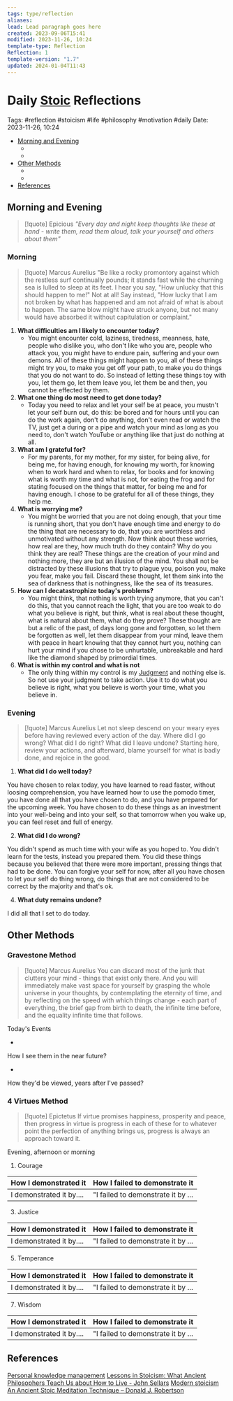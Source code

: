 ```yaml
---
tags: type/reflection
aliases: 
lead: Lead paragraph goes here
created: 2023-09-06T15:41
modified: 2023-11-26, 10:24
template-type: Reflection
Reflection: 1
template-version: "1.7"
updated: 2024-01-04T11:43
---
```



# Daily [Stoic](../SLIP-BOX/Stoicism.md) Reflections

Tags:  #reflection #stoicism #life #philosophy #motivation #daily 
Date: 2023-11-26, 10:24

- [Morning and Evening](#Morning%20and%20Evening)
	- [](#Morning%20and%20Evening#Morning%20and%20Evening#Morning|Morning)
	- [](#Morning%20and%20Evening#Morning%20and%20Evening#Evening|Evening)
- [Other Methods](#Other%20Methods)
	- [](#Other%20Methods#Other%20Methods#Gravestone%20Method|Gravestone%20Method)
	- [](#Other%20Methods#Other%20Methods#4%20Virtues%20Method|4%20Virtues%20Method)
- [References](#References)


## Morning and Evening

> [!quote] Epicious 
> _"Every day and night keep thoughts like these at hand - write them, read them aloud, talk your yourself and others about them"_

### Morning

> [!quote] Marcus Aurelius
> "Be like a rocky promontory against which the restless surf continually pounds; it stands fast while the churning sea is lulled to sleep at its feet. I hear you say, "How unlucky that this should happen to me!" Not at all! Say instead, "How lucky that I am not broken by what has happened and am not afraid of what is about to happen. The same blow might have struck anyone, but not many would have absorbed it without capitulation or complaint."

1. **What difficulties am I likely to encounter today?**
	- You might encounter cold, laziness, tiredness, meanness, hate, people who dislike you, who don't like who you are, people who attack you, you might have to endure pain, suffering and your own demons. All of these things might happen to you, all of these things might try you, to make you get off your path, to make you do things that you do not want to do. So instead of letting these things toy with you, let them go, let them leave you, let them be and then, you cannot be effected by them.
2. **What one thing do most need to get done today?**
	- Today you need to relax and let your self be at peace, you mustn't let your self burn out, do this: be bored and for hours until you can do the work again, don't do anything, don't even read or watch the TV, just get a during or a pipe and watch your mind as long as you need to, don't watch YouTube or anything like that just do nothing at all.
1. **What am I grateful for?**
	- For my parents, for my mother, for my sister, for being alive, for being me, for having enough, for knowing my worth, for knowing when to work hard and when to relax, for books and for knowing what is worth my time and what is not, for eating the frog and for stating focused on the things that matter, for being me and for having enough. I chose to be grateful for all of these things, they help me.
2. **What is worrying me?**
	- You might be worried that you are not doing enough, that your time is running short, that you don't have enough time and energy to do the thing that are necessary to do, that you are worthless and unmotivated without any strength. Now think about these worries, how real are they, how much truth do they contain? Why do you think they are real? These things are the creation of your mind and nothing more, they are but an illusion of the mind. You shall not be distracted by these illusions that try to plague you, poison you, make you fear, make you fail. Discard these thought, let them sink into the sea of darkness that is nothingness, like the sea of its treasures. 
3. **How can I decatastrophize today's problems?**
	- You might think, that nothing is worth trying anymore, that you can't do this, that you cannot reach the light, that you are too weak to do what you believe is right, but think, what is real about these thought, what is natural about them, what do they prove? These thought are but a relic of the past, of days long gone and forgotten, so let them be forgotten as well, let them disappear from your mind, leave them with peace in heart knowing that they cannot hurt you, nothing can hurt your mind if you chose to be unhurtable, unbreakable and hard like the diamond shaped by primordial times. 
4. **What is within my control and what is not**
	- The only thing within my control is my [Judgment](../SLIP-BOX/Control%20Over%20Judgment.md) and nothing else is. So not use your judgment to take action. Use it to do what you believe is right, what you believe is worth your time, what you believe in.

### Evening

> [!quote] Marcus Aurelius
> Let not sleep descend on your weary eyes before having reviewed every action of the day. Where did I go wrong? What did I do right? What did I leave undone? Starting here, review your actions, and afterward, blame yourself for what is badly done, and rejoice in the good.

1. **What did I do well today?**

You have chosen to relax today, you have learned to read faster, without loosing comprehension, you have learned how to use the pomodo timer, you have done all that you have chosen to do, and you have prepared for the upcoming week. You have chosen to do these things as an investment into your well-being and into your self, so that tomorrow when you wake up, you can feel reset and full of energy. 

2. **What did I do wrong?**

You didn't spend as much time with your wife as you hoped to. You didn't learn for the tests, instead you prepared them. You did these things because you believed that there were more important, pressing things that had to be done. You can forgive your self for now, after all you have chosen to let your self do thing wrong, do things that are not considered to be correct by the majority and that's ok.

4. **What duty remains undone?**

I did all that I set to do today. 

## Other Methods

### Gravestone Method

> [!quote] Marcus Aurelius
> You can discard most of the junk that clutters your mind - things that exist only there. And you will immediately make vast space for yourself by grasping the whole universe in your thoughts, by contemplating the eternity of time, and by reflecting on the speed with which things change - each part of everything, the brief gap from birth to death, the infinite time before, and the equality infinite time that follows. 

Today's Events 

-

How I see them in the near future? 

-

How they'd be viewed, years after I've passed?

### 4 Virtues Method

> [!quote] Epictetus 
> If virtue promises happiness, prosperity and peace, then progress in virtue is progress in each of these for to whatever point the perfection of anything brings us, progress is always an approach toward it.

Evening, afternoon or morning

1. Courage 

| How I demonstrated it  | How I failed to demonstrate it |
| ------------------- | ---------------- |
| I demonstrated it by....                 | "I failed to demonstrate it by ...              |

3. Justice

| How I demonstrated it  | How I failed to demonstrate it |
| ------------------- | ---------------- |
| I demonstrated it by....                 | "I failed to demonstrate it by ...             

5. Temperance

| How I demonstrated it  | How I failed to demonstrate it |
| ------------------- | ---------------- |
| I demonstrated it by....                 | "I failed to demonstrate it by ...             

7. Wisdom

| How I demonstrated it  | How I failed to demonstrate it |
| ------------------- | ---------------- |
| I demonstrated it by....                 | "I failed to demonstrate it by ...             

## References

[Personal knowledge management](Personal%20knowledge%20management.md)
[Lessons in Stoicism: What Ancient Philosophers Teach Us about How to Live - John Sellars](https://books.google.cz/books/about/Lessons_in_Stoicism.html?id=ky84zQEACAAJ&redir_esc=y)
[Modern stoicism](https://modernstoicism.com/)
[An Ancient Stoic Meditation Technique – Donald J. Robertson](https://donaldrobertson.name/2017/03/22/an-ancient-stoic-meditation-technique/)


